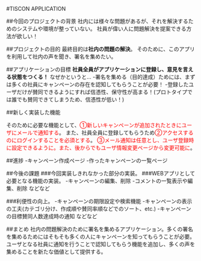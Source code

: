 #TISCON APPLICATION

##今回のプロジェクトの背景
社内には様々な問題があるが、それを解決するためのシステムや環境が整っていない。
社員が偉い人に問題解決を提案できる方法が欲しい！

##プロジェクトの目的
最終目的は**社内の問題の解決**。
そのために、このアプリを利用して社内の声を聞き、署名を集めたい。

##アプリケーションの目標
**社員全員がアプリケーションに登録し、意見を言える状態をつくる！**
なぜかというと…
-署名を集める（目的達成）ためには、まずは多くの社員にキャンペーンの存在を認知してもらうことが必要！
-登録したユーザだけが賛同できるようにすれば信憑性、保守性が高まる！(プロトタイプでは誰でも賛同できてしまうため、信憑性が低い！)

##新しく実装した機能

そのために必要な機能として、<font color="Red">①新しいキャンペーンが追加されたときにユーザにメールで通知する</font>。
また、社員全員に登録してもらうため<font color="Red">②アクセスするのにログインすることを必須とする</font>。
<font color="Red">③メール通知は任意とし、ユーザ登録時に設定できるように。また、後からでもユーザ情報変更ページから変更可能に</font>。

##進捗
-キャンペーン作成ページ
-作ったキャンペーンの一覧ページ


##今後の課題
###今回実装しきれなかった部分の実装。
###WEBアプリとして必要となる機能の実装。
-キャンペーンの編集、削除
-コメントの一覧表示や編集、削除
などなど

###利便性の向上。
-キャンペーンの期限設定や検索機能
-キャンペーンの表示の工夫(カテゴリ分け、作成順や賛同率順などでのソート、etc.)
-キャンペーンの目標賛同人数達成時の通知
などなど

##まとめ
社内の問題解決のために署名を集めるアプリケーション。多くの署名を集めるためにはそもそも多くの人にキャンペーンを知ってもらうことが必要。
ユーザとなる社員に通知を行うことで認知してもらう機能を追加し、多くの声を集めることを新たな価値として提供する。
